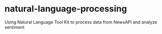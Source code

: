 # natural-language-processing
Using Natural Language Tool Kit to process data from NewsAPI and analyze sentiment
